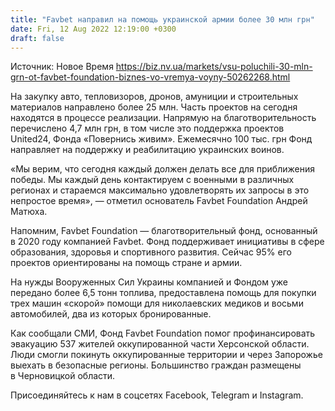 ```yaml
---
title: "Favbet направил на помощь украинской армии более 30 млн грн"
date: Fri, 12 Aug 2022 12:19:00 +0300
draft: false
---
```

Источник: Новое Время https://biz.nv.ua/markets/vsu-poluchili-30-mln-grn-ot-favbet-foundation-biznes-vo-vremya-voyny-50262268.html


 На закупку авто, тепловизоров, дронов, амуниции и строительных материалов направлено более 25 млн. Часть проектов на сегодня находятся в процессе реализации. Напрямую на благотворительность перечислено 4,7 млн грн, в том числе это поддержка проектов United24, Фонда «Повернись живим». Ежемесячно 100 тыс. грн Фонд направляет на поддержку и реабилитацию украинских воинов.

«Мы верим, что сегодня каждый должен делать все для приближения победы. Мы каждый день контактируем с военными в различных регионах и стараемся максимально удовлетворять их запросы в это непростое время», — отметил основатель Favbet Foundation Андрей Матюха.

 Напомним, Favbet Foundation — благотворительный фонд, основанный в 2020 году компанией Favbet. Фонд поддерживает инициативы в сфере образования, здоровья и спортивного развития. Сейчас 95% его проектов ориентированы на помощь стране и армии.

 На нужды Вооруженных Сил Украины компанией и Фондом уже передано более 6,5 тонн топлива, предоставлена помощь для покупки трех машин «скорой» помощи для николаевских медиков и восьми автомобилей, два из которых бронированные.

 Как сообщали СМИ, Фонд Favbet Foundation помог профинансировать эвакуацию 537 жителей оккупированной части Херсонской области. Люди смогли покинуть оккупированные территории и через Запорожье выехать в безопасные регионы. Большинство граждан размещены в Черновицкой области.

Присоединяйтесь к нам в соцсетях Facebook, Telegram и Instagram.
